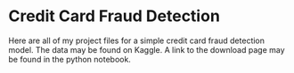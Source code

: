 # Credit Card Fraud Detection

Here are all of my project files for a simple credit card fraud detection model. The data 
may be found on Kaggle. A link to the download page may be found in the python notebook.
